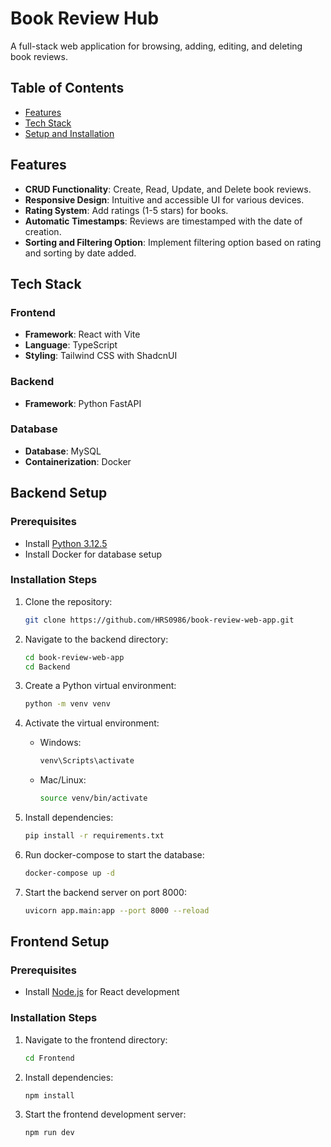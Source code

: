 # Book Review Hub

A full-stack web application for browsing, adding, editing, and deleting book reviews.

## Table of Contents
- [Features](#features)
- [Tech Stack](#tech-stack)
- [Setup and Installation](#setup-and-installation)

## Features

- **CRUD Functionality**: Create, Read, Update, and Delete book reviews.
- **Responsive Design**: Intuitive and accessible UI for various devices.
- **Rating System**: Add ratings (1-5 stars) for books.
- **Automatic Timestamps**: Reviews are timestamped with the date of creation.
- **Sorting and Filtering Option**: Implement filtering option based on rating and sorting by date added.

## Tech Stack

### Frontend
- **Framework**: React with Vite
- **Language**: TypeScript
- **Styling**: Tailwind CSS with ShadcnUI

### Backend
- **Framework**: Python FastAPI

### Database
- **Database**: MySQL
- **Containerization**: Docker

## Backend Setup

### Prerequisites
- Install [Python 3.12.5](https://www.python.org/downloads/)
- Install Docker for database setup

### Installation Steps

1. Clone the repository:
   ```bash
   git clone https://github.com/HRS0986/book-review-web-app.git
   ```

2. Navigate to the backend directory:
   ```bash
   cd book-review-web-app
   cd Backend
   ```

3. Create a Python virtual environment:
   ```bash
   python -m venv venv
   ```

4. Activate the virtual environment:
   - Windows:
     ```bash
     venv\Scripts\activate
     ```
   - Mac/Linux:
     ```bash
     source venv/bin/activate
     ```

5. Install dependencies:
   ```bash
   pip install -r requirements.txt
   ```

6. Run docker-compose to start the database:
   ```bash
   docker-compose up -d
   ```

7. Start the backend server on port 8000:
   ```bash
   uvicorn app.main:app --port 8000 --reload
   ```

## Frontend Setup

### Prerequisites
- Install [Node.js](https://nodejs.org/) for React development

### Installation Steps

1. Navigate to the frontend directory:
   ```bash
   cd Frontend
   ```

2. Install dependencies:
   ```bash
   npm install
   ```

3. Start the frontend development server:
   ```bash
   npm run dev
   ```